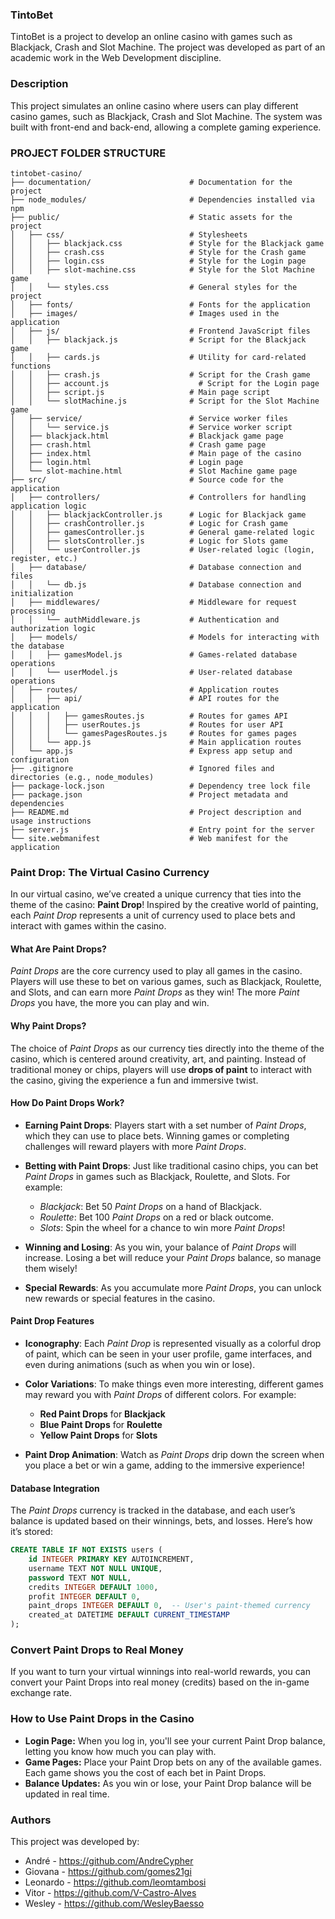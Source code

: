 ### **TintoBet**
TintoBet is a project to develop an online casino with games such as Blackjack, Crash and Slot Machine. The project was developed as part of an academic work in the Web Development discipline.

### **Description**
This project simulates an online casino where users can play different casino games, such as Blackjack, Crash and Slot Machine. The system was built with front-end and back-end, allowing a complete gaming experience.

### **PROJECT FOLDER STRUCTURE**
```
tintobet-casino/
├── documentation/                      # Documentation for the project
├── node_modules/                       # Dependencies installed via npm
├── public/                             # Static assets for the project
│   ├── css/                            # Stylesheets
│   │   ├── blackjack.css               # Style for the Blackjack game
│   │   ├── crash.css                   # Style for the Crash game
│   │   ├── login.css                   # Style for the Login page
│   │   ├── slot-machine.css            # Style for the Slot Machine game
│   │   └── styles.css                  # General styles for the project
│   ├── fonts/                          # Fonts for the application
│   ├── images/                         # Images used in the application
│   ├── js/                             # Frontend JavaScript files
│   │   ├── blackjack.js                # Script for the Blackjack game
│   │   ├── cards.js                    # Utility for card-related functions
│   │   ├── crash.js                    # Script for the Crash game
│   │   ├── account.js                    # Script for the Login page
│   │   ├── script.js                   # Main page script
│   │   └── slotMachine.js              # Script for the Slot Machine game
│   ├── service/                        # Service worker files
│   │   └── service.js                  # Service worker script
│   ├── blackjack.html                  # Blackjack game page
│   ├── crash.html                      # Crash game page
│   ├── index.html                      # Main page of the casino
│   ├── login.html                      # Login page
│   └── slot-machine.html               # Slot Machine game page
├── src/                                # Source code for the application
│   ├── controllers/                    # Controllers for handling application logic
│   │   ├── blackjackController.js      # Logic for Blackjack game
│   │   ├── crashController.js          # Logic for Crash game
│   │   ├── gamesController.js          # General game-related logic
│   │   ├── slotsController.js          # Logic for Slots game
│   │   └── userController.js           # User-related logic (login, register, etc.)
│   ├── database/                       # Database connection and files
│   │   └── db.js                       # Database connection and initialization
│   ├── middlewares/                    # Middleware for request processing
│   │   └── authMiddleware.js           # Authentication and authorization logic
│   ├── models/                         # Models for interacting with the database
│   │   ├── gamesModel.js               # Games-related database operations
│   │   └── userModel.js                # User-related database operations
│   ├── routes/                         # Application routes
│   │   ├── api/                        # API routes for the application
│   │   │   ├── gamesRoutes.js          # Routes for games API
│   │   │   ├── userRoutes.js           # Routes for user API
│   │   │   └── gamesPagesRoutes.js     # Routes for games pages
│   │   └── app.js                      # Main application routes
│   └── app.js                          # Express app setup and configuration
├── .gitignore                          # Ignored files and directories (e.g., node_modules)
├── package-lock.json                   # Dependency tree lock file
├── package.json                        # Project metadata and dependencies
├── README.md                           # Project description and usage instructions
├── server.js                           # Entry point for the server
└── site.webmanifest                    # Web manifest for the application
```

### **Paint Drop: The Virtual Casino Currency**

In our virtual casino, we’ve created a unique currency that ties into the theme of the casino: **Paint Drop**! Inspired by the creative world of painting, each *Paint Drop* represents a unit of currency used to place bets and interact with games within the casino.

#### **What Are Paint Drops?**
*Paint Drops* are the core currency used to play all games in the casino. Players will use these to bet on various games, such as Blackjack, Roulette, and Slots, and can earn more *Paint Drops* as they win! The more *Paint Drops* you have, the more you can play and win.

#### **Why Paint Drops?**
The choice of *Paint Drops* as our currency ties directly into the theme of the casino, which is centered around creativity, art, and painting. Instead of traditional money or chips, players will use **drops of paint** to interact with the casino, giving the experience a fun and immersive twist.

#### **How Do Paint Drops Work?**

- **Earning Paint Drops**: Players start with a set number of *Paint Drops*, which they can use to place bets. Winning games or completing challenges will reward players with more *Paint Drops*.
  
- **Betting with Paint Drops**: Just like traditional casino chips, you can bet *Paint Drops* in games such as Blackjack, Roulette, and Slots. For example:
  - *Blackjack*: Bet 50 *Paint Drops* on a hand of Blackjack.
  - *Roulette*: Bet 100 *Paint Drops* on a red or black outcome.
  - *Slots*: Spin the wheel for a chance to win more *Paint Drops*!

- **Winning and Losing**: As you win, your balance of *Paint Drops* will increase. Losing a bet will reduce your *Paint Drops* balance, so manage them wisely!

- **Special Rewards**: As you accumulate more *Paint Drops*, you can unlock new rewards or special features in the casino.

#### **Paint Drop Features**
- **Iconography**: Each *Paint Drop* is represented visually as a colorful drop of paint, which can be seen in your user profile, game interfaces, and even during animations (such as when you win or lose).
- **Color Variations**: To make things even more interesting, different games may reward you with *Paint Drops* of different colors. For example:
  - **Red Paint Drops** for **Blackjack**
  - **Blue Paint Drops** for **Roulette**
  - **Yellow Paint Drops** for **Slots**
  
- **Paint Drop Animation**: Watch as *Paint Drops* drip down the screen when you place a bet or win a game, adding to the immersive experience!

#### **Database Integration**
The *Paint Drops* currency is tracked in the database, and each user’s balance is updated based on their winnings, bets, and losses. Here’s how it’s stored:
```sql
CREATE TABLE IF NOT EXISTS users (
    id INTEGER PRIMARY KEY AUTOINCREMENT,
    username TEXT NOT NULL UNIQUE,
    password TEXT NOT NULL,
    credits INTEGER DEFAULT 1000,
    profit INTEGER DEFAULT 0,
    paint_drops INTEGER DEFAULT 0,  -- User's paint-themed currency
    created_at DATETIME DEFAULT CURRENT_TIMESTAMP
);
```
### **Convert Paint Drops to Real Money**
If you want to turn your virtual winnings into real-world rewards, you can convert your Paint Drops into real money (credits) based on the in-game exchange rate.

### **How to Use Paint Drops in the Casino**
  - **Login Page:** When you log in, you'll see your current Paint Drop balance, letting you know how much you can play with.
  - **Game Pages:** Place your Paint Drop bets on any of the available games. Each game shows you the cost of each bet in Paint Drops.
  - **Balance Updates:** As you win or lose, your Paint Drop balance will be updated in real time.

### **Authors**
This project was developed by:

- André - https://github.com/AndreCypher
- Giovana - https://github.com/gomes21gi
- Leonardo - https://github.com/leomtambosi
- Vitor - https://github.com/V-Castro-Alves
- Wesley - https://github.com/WesleyBaesso

